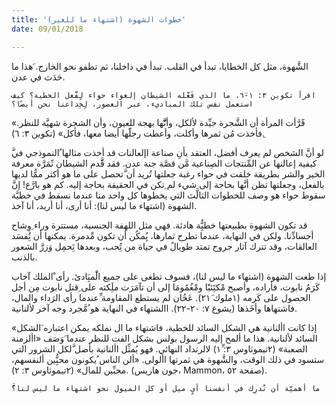 ```yaml
---
title: 'خطوات الشهوة (اشتهاء ما للغير)'
date: 09/01/2018

---
```


الشَّهوة، مثل كل الخطايا، تبدأ في القلب. تبدأ في داخلنا، ثم تطفو نحو الخارج. َهذا ما حَدَث في عدن.

`اقرأ تكوين ٣: ١-٦َ. ما الذي فَعَّله الشيطان إلغواء حواء لِِفَّعل الخطية؟ كيف استعمل نفس تلك المباديء، عبر العصور، لِِخِداعنا نحن أيضًا؟`

«فََرَّأت المرأة أن الشَّجرة جيِّدة لألكل، وأنََّّها بهجة للعيون، وأن الشجرة شهيَّة للنظر. ِفأخذت مُن ثمرها وأكلت، وأعطت رجلًَها أيضا معها، فأكل» (تكوين ٣: ٦).

َّلو أنَّ الشخص لم يعرف أفضل، العتقد بأنِ صناعة اإلعالنات قد أخذت مثالها ُالنموذجي في كيفية إعالنها عن المِّنتجات الصِناعية مَّن قصَّة جنة عدن. فقد قََّدم الشيطان ثََمَرَّة معرفة الخير والشر بطريقة خلقت في حواء رغبة جعلتها تُريد أن َّتحصل على ما هو أكثر ممُّا لديها بالفعل، وجعلتها تظن أنَّها بحاجة إلى شيء لم ِتكن في الحقيقة بحاجة إليه. كم هو بارَّع! إنَّ سقوط حواء هو وصف للخطوات الثالَّث التي يخطوها كل واحد منا عندما نسقط في خطيَّة الشهوة (اشتهاء ما ليس لنا): أنا أرى، أنا أريد، أنا آخذ.

قد تكون الشهوة بطبيعتها خطيُِّة هادئة. فهي مثل اللهفة الجنسية، مستترة وراء ِوِشاح أجسادِّنا. ولكن في النهاية، عندما تطرح ثمارها، يُِمكُن أن تكون مِّدمرة. يمكنها أن تُِفسَد العالقات، وقد تترك آثار جروح تمتد طويالً في حياة من تُِحب، وبعدها نَِحمِل وَزرَّ الشعور بالذنب.

إذا طغت الشهوة (اشتهاء ما ليس لنا)، فسوف تطغى على جميع الَْمبَِادئ. رأى ْالملك آخاب كَرَمُ نابوت، فأراده، وأصبح مْكتَِئبًَا ومْغُمًومَا إلى أن تآمَرَت ملَِكته على ِقتل نابوت مِن أجل الحصول على كَرمه (١ملوك ۲١َ). عَخُان لم يستطع المقاومة ِّعندما رأى الرَداء والمال، فاشتهاها وأخَذها (يشوع ٧: ۲۰-۲۲). االشتهاء في النهاية هو ُمَّجرد وجه آخر لألنانية.

«إذا كانت األنانية هي الشكل السائد للخطية، فاشتهاء ما ال نملكه يمكن اعتباره َالشكل السائد لألنانية. هذا ما ألمح إليه الرسول بولس بشكل الفت للنظر عندما َوَصَف «األزمنة الصعبة» (۲تيموثاوس ٣: ١ِّ) لالرتداد النهائي. فهو يُمثِّل األنانية بأصل َّلكل الشرور التي ستسود في ذلك الوقت، والشَّهوة هي ثمرتها األولى. «ألن الناس ُيكونون محبُِّين ألنفسهم، محبِّين للمال» (۲تيموثاوس ٣: ۲). (جون هاريس، Mammon، صفحة ٥۲).

`َّما أهميَّة أن نُدرِك في أنفسنا أيٍ ميل أو كل الميول نحو اشتهاء ما ليس لنا؟`